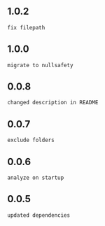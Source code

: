 ## 1.0.2
    fix filepath
## 1.0.0
    migrate to nullsafety
## 0.0.8
    changed description in README
## 0.0.7
    exclude folders
## 0.0.6
    analyze on startup
## 0.0.5
    updated dependencies